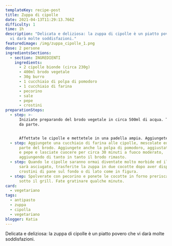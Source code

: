 ```yaml
---
templateKey: recipe-post
title: Zuppa di cipolle
date: 2021-04-13T11:29:13.766Z
difficulty: 1
time: 1h
description: "Delicata e deliziosa: la zuppa di cipolle è un piatto povero che
  vi darà molte soddisfazioni."
featuredimage: /img/zuppa_cipolle_1.png
dose: 2 persone
ingredientsSections:
  - section: INGREDIENTI
    ingredients:
      - 2 cipolle bionde (circa 230g)
      - 400ml brodo vegetale
      - 30g burro
      - 1 cucchiaio di polpa di pomodoro
      - 1 cucchiaio di farina
      - pecorino
      - sale
      - pepe
      - crostini
preparationSteps:
  - step: >-
      Iniziate preparando del brodo vegetale in circa 500ml di acqua. Tenetelo
      da parte.


      Affettate le cipolle e mettetele in una padella ampia. Aggiungete il burro, coprite con un coperchio e lasciate cuocere a fuoco basso per circa 10 minuti.
  - step: Aggiungete una cucchiaio di farina alle cipolle, mescolate ed unite anche
      parte del brodo. Aggiungete anche la polpa di pomodoro, aggiustate di sale
      e pepe e lasciate cuocere per circa 30 minuti a fuoco moderato,
      aggiungendo di tanto in tanto il brodo rimasto.
  - step: Quando le cipolle saranno ormai diventate molto morbide ed il brodo si
      sarà asciugato, trasferite la zuppa in due cocotte dopo aver disposto i
      crostini di pane sul fondo o di lato come in figura.
  - step: Spolverate con pecorino e ponete le cocotte in forno preriscaldato a 200°C
      sotto il grill. Fate gratinare qualche minuto.
card:
  - vegetariano
tags:
  - antipasto
  - zuppa
  - cipolla
  - vegetariano
blogger: Katia
---
```

Delicata e deliziosa: la zuppa di cipolle è un piatto povero che vi darà molte soddisfazioni.
